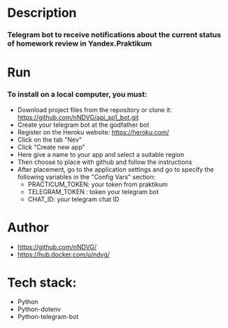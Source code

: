 # Description
### Telegram bot to receive notifications about the current status of homework review in Yandex.Praktikum

# Run
### To install on a local computer, you must:
* Download project files from the repository or clone it: https://github.com/nNDVG/api_sp1_bot.git
* Create your telegram bot at the godfather bot 
* Register on the Heroku website: https://heroku.com/
* Click on the tab "Nev"
* Click "Create new app"
* Here give a name to your app and select a suitable region
* Then choose to place with github and follow the instructions
* After placement, go to the application settings and go to specify the following variables in the "Config Vars" section:
  - PRACTICUM_TOKEN:  your token from praktikum
  - TELEGRAM_TOKEN : token your telegram bot
  - CHAT_ID: your telegram chat ID 

# Author
 - https://github.com/nNDVG/
 - https://hub.docker.com/u/ndvg/

# Tech stack:
* Python
* Python-dotenv
* Python-telegram-bot

